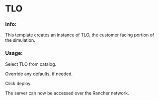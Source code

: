 # TLO 


### Info:

 This template creates an instance of TLO, the customer facing portion of the simulation. 
 
 
### Usage:

 Select TLO from catalog. 
 
 Override any defaults, if needed.
 
 Click deploy.
 
 The server can now be accessed over the Rancher network. 
